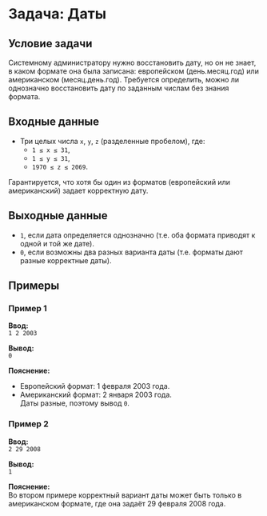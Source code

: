 # Задача: Даты

## Условие задачи
Системному администратору нужно восстановить дату, но он не знает, в каком формате она была записана: европейском (день.месяц.год) или американском (месяц.день.год). Требуется определить, можно ли однозначно восстановить дату по заданным числам без знания формата.

## Входные данные
- Три целых числа `x`, `y`, `z` (разделенные пробелом), где:
  - `1 ≤ x ≤ 31`,
  - `1 ≤ y ≤ 31`,
  - `1970 ≤ z ≤ 2069`.

Гарантируется, что хотя бы один из форматов (европейский или американский) задает корректную дату.

## Выходные данные
- `1`, если дата определяется однозначно (т.е. оба формата приводят к одной и той же дате).
- `0`, если возможны два разных варианта даты (т.е. форматы дают разные корректные даты).

## Примеры
### Пример 1
**Ввод:**  
`1 2 2003`  

**Вывод:**  
`0`  

**Пояснение:**  
- Европейский формат: 1 февраля 2003 года.
- Американский формат: 2 января 2003 года.  
Даты разные, поэтому вывод `0`.

### Пример 2
**Ввод:**  
`2 29 2008`  

**Вывод:**  
`1`  

**Пояснение:**  
Во втором примере корректный вариант даты может быть только в американском формате, где она задаёт 29 февраля 2008 года.
